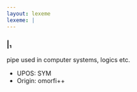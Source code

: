 ```yaml
---
layout: lexeme
lexeme: |
---
```


###  |₁

pipe used in computer systems, logics etc.
* UPOS:  SYM
* Origin:  omorfi++

